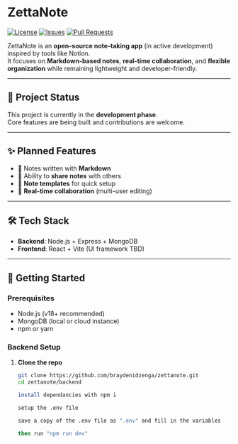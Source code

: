 # ZettaNote

[![License](https://img.shields.io/github/license/braydenidzenga/zettanote)](./LICENSE)
[![Issues](https://img.shields.io/github/issues/braydenidzenga/zettanote)](https://github.com/yourusername/zettanote/issues)
[![Pull Requests](https://img.shields.io/github/issues-pr/braydenidzenga/zettanote)](https://github.com/yourusername/zettanote/pulls)

ZettaNote is an **open-source note-taking app** (in active development) inspired by tools like Notion.  
It focuses on **Markdown-based notes**, **real-time collaboration**, and **flexible organization** while remaining lightweight and developer-friendly.

---

## 🚧 Project Status
This project is currently in the **development phase**.  
Core features are being built and contributions are welcome.

---

## ✨ Planned Features
- 📝 Notes written with **Markdown**  
- 🔗 Ability to **share notes** with others  
- 📑 **Note templates** for quick setup  
- 🤝 **Real-time collaboration** (multi-user editing)  

---

## 🛠️ Tech Stack
- **Backend**: Node.js + Express + MongoDB  
- **Frontend**: React + Vite (UI framework TBD)  

---

## 🚀 Getting Started

### Prerequisites
- Node.js (v18+ recommended)  
- MongoDB (local or cloud instance)  
- npm or yarn  

### Backend Setup

1. **Clone the repo**
   ```bash
   git clone https://github.com/braydenidzenga/zettanote.git
   cd zettanote/backend

   install dependancies with npm i

   setup the .env file

   save a copy of the .env file as ".env" and fill in the variables

   then run "npm run dev"
